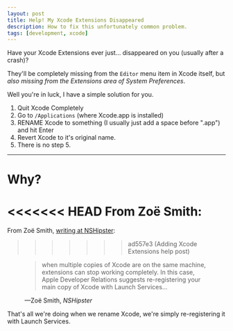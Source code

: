 ```yaml
---
layout: post
title: Help! My Xcode Extensions Disappeared
description: How to fix this unfortunately common problem.
tags: [development, xcode]
---
```


Have your Xcode Extensions ever just… disappeared on you (usually after a crash)?

They'll be completely missing from the `Editor` menu item in Xcode itself, but _also missing from the Extensions area of System Preferences_.

Well you're in luck, I have a simple solution for you.

1. Quit Xcode Completely
2. Go to `/Applications` (where Xcode.app is installed)
3. RENAME Xcode to something (I usually just add a space before ".app") and hit Enter
4. Revert Xcode to it's original name.
5. There is no step 5.

---

# Why?

<<<<<<< HEAD
From Zoë Smith:
=======
From Zoë Smith, [writing at NSHipster](https://nshipster.com/xcode-source-extensions/):
>>>>>>> ad557e3 (Adding Xcode Extensions help post)

<figure class="quote">
  <blockquote cite="https://nshipster.com/xcode-source-extensions/">
    <p>when multiple copies of Xcode are on the same machine, extensions can stop working completely. In this case, Apple Developer Relations suggests re-registering your main copy of Xcode with Launch Services…</p>
  </blockquote>
  <figcaption>&mdash;Zoë Smith, <cite>NSHipster</cite></figcaption>
</figure>

That's all we're doing when we rename Xcode, we're simply re-registering it with Launch Services. 
